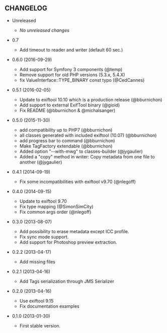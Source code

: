 CHANGELOG
---------
* Unreleased
  * *No unreleased changes*
  
* 0.7
  * Add timeout to reader and writer (default 60 sec.)

* 0.6.0 (2016-09-29)

  * Add support for Symfony 3 components (@temp)
  * Remove support for old PHP versions (5.3.x, 5.4.X)
  * fix ValueInterface::TYPE_BINARY const typo (@CedCannes)

* 0.5.1 (2016-02-05)

  * Update to exiftool 10.10 which is a production release (@bburnichon)
  * Add support to external ExifTool binary (@gioid)
  * Fix README (@bburnichon & @michalsanger)

* 0.5.0 (2015-11-30)

  * add compatibility up to PHP7 (@bburnichon)
  * all classes generated with included exiftool (10.07) (@bburnichon)
  * add progress bar to command (@bburnichon)
  * Make TagFactory extendable (@bburnichon)
  * Added option "--with-mwg" to classes-builder (@jygaulier)
  * Added a "copy" method in writer: Copy metadata from one file to another (@jygaulier)

* 0.4.1 (2014-09-19)

  * Fix some incompatibilities with exiftool v9.70 (@nlegoff)

* 0.4.0 (2014-09-15)

  * Update to exiftool 9.70
  * Fix type mapping (@SimonSimCity)
  * Fix common args order (@nlegoff)

* 0.3.0 (2013-08-07)

  * Add possibility to erase metadata except ICC profile.
  * Fix sync mode support.
  * Add support for Photoshop preview extraction.

* 0.2.2 (2013-04-17)

  * Add missing files

* 0.2.1 (2013-04-16)

  * Add Tags serialization through JMS Serializer

* 0.2.0 (2013-04-16)

  * Use exiftool 9.15
  * Fix documentation examples

* 0.1.0 (2013-01-30)

  * First stable version.

